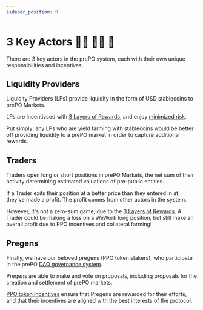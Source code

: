 ```yaml
---
sidebar_position: 0
---
```


# 3 Key Actors 🧑‍💼 👩‍🚀 🧙

There are 3 key actors in the prePO system, each with their own unique responsibilities and incentives.

## Liquidity Providers

Liquidity Providers (LPs) provide liquidity in the form of USD stablecoins to prePO Markets.

LPs are incentivsed with [3 Layers of Rewards](/concepts/rewards), and enjoy [minimized risk](/concepts/risk-minimisation).

Put simply: any LPs who are yield farming with stablecoins would be better off providing liquidity to a prePO market in order to capture additional rewards.

## Traders

Traders open long or short positions in prePO Markets, the net sum of their activity determining estimated valuations of pre-public entities.

If a Trader exits their position at a better price than they entered in at, they’ve made a profit. The profit comes from other actors in the system.

However, it's not a zero-sum game, due to the [3 Layers of Rewards](/concepts/rewards). A Trader could be making a loss on a WeWork long position, but still make an overall profit due to PPO incentives and collateral farming!

## Pregens

Finally, we have our beloved pregens (PPO token stakers), who participate in the prePO [DAO governance system](/governance).

Pregens are able to make and vote on proposals, including proposals for the creation and settlement of prePO markets.

[PPO token incentives](/tokenomics) ensure that Pregens are rewarded for their efforts, and that their incentives are aligned with the best interests of the protocol.
